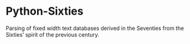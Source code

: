 # Python-Sixties

Parsing of fixed width text databases derived in the Seventies from the Sixties’ spirit of the previous century.

